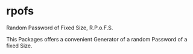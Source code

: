 # rpofs
Random Password of Fixed Size, R.P.o.F.S.

This Packages offers a convenient Generator of a random Password of a fixed Size.
